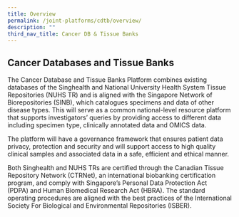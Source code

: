 ```yaml
---
title: Overview
permalink: /joint-platforms/cdtb/overview/
description: ""
third_nav_title: Cancer DB & Tissue Banks
---
```

Cancer Databases and Tissue Banks
---------------------------------

The Cancer Database and Tissue Banks Platform combines existing databases of the Singhealth and National University Health System Tissue Repositories (NUHS TR) and is aligned with the Singapore Network of Biorepositories (SINB), which catalogues specimens and data of other disease types. This will serve as a common national-level resource platform that supports investigators’ queries by providing access to different data including specimen type, clinically annotated data and OMICS data.

The platform will have a governance framework that ensures patient data privacy, protection and security and will support access to high quality clinical samples and associated data in a safe, efficient and ethical manner. 

Both Singhealth and NUHS TRs are certified through the Canadian Tissue Repository Network (CTRNet), an international biobanking certification program, and comply with Singapore’s Personal Data Protection Act (PDPA) and Human Biomedical Research Act (HBRA). The standard operating procedures are aligned with the best practices of the International Society For Biological and Environmental Repositories (ISBER).
